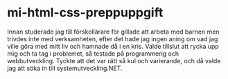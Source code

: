 # mi-html-css-preppuppgift

Innan studerade jag till förskollärare för gillade att arbeta med barnen men trivdes inte med verksamheten, efter det hade jag ingen aning om vad jag ville göra med mitt liv och hamnade då i en kris. Valde tillslut att rycka upp mig och ta tag i problemet, så testade på programmerig och webbutveckling. Tyckte att det var rätt så kul och varierande, och då valde jag att söka in till systemutveckling.NET.
